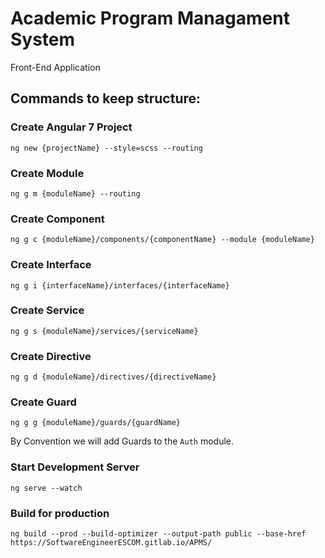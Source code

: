 # Academic Program Managament System

Front-End Application 

## Commands to keep structure:

### Create Angular 7 Project

`ng new {projectName} --style=scss --routing`

### Create Module

`ng g m {moduleName} --routing`

### Create Component

`ng g c {moduleName}/components/{componentName} --module {moduleName}`

### Create Interface

`ng g i {interfaceName}/interfaces/{interfaceName}`

### Create Service

`ng g s {moduleName}/services/{serviceName}`

### Create Directive

`ng g d {moduleName}/directives/{directiveName}`

### Create Guard

`ng g g {moduleName}/guards/{guardName}`

By Convention we will add Guards to the `Auth` module.

### Start Development Server

`ng serve --watch`

### Build for production

`ng build --prod --build-optimizer --output-path public --base-href https://SoftwareEngineerESCOM.gitlab.io/APMS/`

